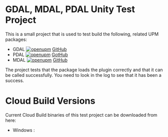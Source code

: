 # GDAL, MDAL, PDAL Unity Test Project

This is a small project that is used to test build the following, related UPM packages:

- GDAL [![openupm](https://img.shields.io/npm/v/com.virgis.gdal?label=openupm&registry_uri=https://package.openupm.com)](https://openupm.com/packages/com.virgis.gdal/) [GitHub](https://github.com/ViRGIS-Team/gdal-upm)
- PDAL [![openupm](https://img.shields.io/npm/v/com.virgis.pdal?label=openupm&registry_uri=https://package.openupm.com)](https://openupm.com/packages/com.virgis.pdal/) [GotHub](https://github.com/ViRGIS-Team/pdal-upm)
- MDAL [![openupm](https://img.shields.io/npm/v/com.virgis.mdal?label=openupm&registry_uri=https://package.openupm.com)](https://openupm.com/packages/com.virgis.mdal/) [GitHub](https://github.com/ViRGIS-Team/mdal-upm)

The project tests that the package loads the plugin correctly and that it can be called successfully. You need to look in the log to see that it has been a success.

# Cloud Build Versions

Current Cloud Build binaries of this test project can be downloaded from here:

- Windows : 
